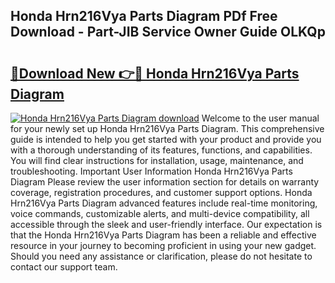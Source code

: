 ## Honda Hrn216Vya Parts Diagram PDf Free Download - Part-JIB Service Owner Guide OLKQp

# <h2><a href="http://dfjwar.blite.top/?on=Honda+Hrn216Vya+Parts+Diagram">🔗Download New 👉🔴 Honda Hrn216Vya Parts Diagram</a></h2>

[![Honda Hrn216Vya Parts Diagram download](https://i.imgur.com/lujVjoI.png)](http://dfjwar.blite.top/?on=Honda+Hrn216Vya+Parts+Diagram)
Welcome to the user manual for your newly set up Honda Hrn216Vya Parts Diagram. This comprehensive guide is intended to help you get started with your product and provide you with a thorough understanding of its features, functions, and capabilities. You will find clear instructions for installation, usage, maintenance, and troubleshooting. Important User Information Honda Hrn216Vya Parts Diagram Please review the user information section for details on warranty coverage, registration procedures, and customer support options. Honda Hrn216Vya Parts Diagram advanced features include real-time monitoring, voice commands, customizable alerts, and multi-device compatibility, all accessible through the sleek and user-friendly interface. Our expectation is that the Honda Hrn216Vya Parts Diagram has been a reliable and effective resource in your journey to becoming proficient in using your new gadget. Should you need any assistance or clarification, please do not hesitate to contact our support team.
